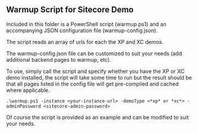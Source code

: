 ## Warmup Script for Sitecore Demo

Included in this folder is a PowerShell script (warmup.ps1) and an accompanying JSON configuration file (warmup-config.json). 

The script reads an array of urls for each the XP and XC demos. 

The warmup-config.json file can be customized to suit your needs (add additional backend pages to warmup, etc).

To use, simply call the script and specify whether you have the XP or XC demo installed, the script will take some time to run but the result should be that all pages listed in the config file will get pre-compiled and cached where applicable.

`.\warmup.ps1 -instance <your-instance-url> -demoType <*xp* or *xc*> -adminPassword <sitecore-admin-password>`

Of course the script is provided as an example and can be modified to suit your needs.